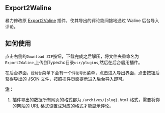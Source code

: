 ## Export2Waline
暴力修改原 [Export2Valine](https://github.com/lizheming/typecho-export-valine) 插件，使其导出的评论能间接地通过 Waline 后台导入评论。

## 如何使用

点击右侧的`Download ZIP`按钮，下载完成之后解压，将文件夹重命名为`Export2Waline`,上传到Typecho目录`usr/plugins`,然后在后台启用插件。

在后台界面，`控制台`菜单下会有一个`评论导出`菜单，点击进入导出界面，点击按钮后获得导出的 JSON 文件，按照插件页面提示进入后台导入即可。

**注：**

1. 插件导出的数据所有网页的格式都为 `/archives/{slug}.html` 格式，需要将你的网站的 URL 格式设置成对应的格式才能显示评论。
